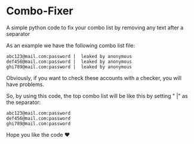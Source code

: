 # Combo-Fixer
A simple python code to fix your combo list by removing any text after a separator

As an example we have the following combo list file:
```
abc123@mail.com:password |  leaked by anonymous
def456@mail.com:password |  leaked by anonymous
ghi789@mail.com:password |  leaked by anonymous
```
Obviously, if you want to check these accounts with a checker, you will have problems.

So, by using this code, the top combo list will be like this by setting " |" as the separator:
```
abc123@mail.com:password
def456@mail.com:password
ghi789@mail.com:password
```

Hope you like the code ❤
